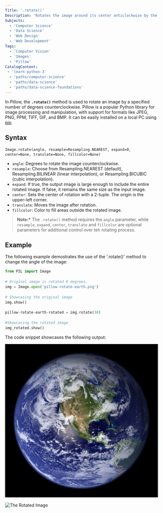 ```yaml
---
Title: '.rotate()'
Description: 'Rotates the image around its center anticlockwise by the specified number of degrees.'
Subjects:
  - 'Computer Science'
  - 'Data Science'
  - 'Web Design'
  - 'Web Development'
Tags:
  - 'Computer Vision'
  - 'Images'
  - 'Pillow'
CatalogContent:
 - 'learn-python-3'
  - 'paths/computer-science'
  - 'paths/data-science'
  - 'paths/data-science-foundations'
---
```


In Pillow, the **`.rotate()`** method is used to rotate an image by a specified number of degrees counterclockwise. Pillow is a popular Python library for image processing and manipulation, with support for formats like JPEG, PNG, PPM, TIFF, GIF, and BMP. It can be easily installed on a local PC using [pip](https://www.codecademy.com/resources/docs/python/pip).

## Syntax

```pseudo
Image.rotate(angle, resample=Resampling.NEAREST, expand=0, center=None, translate=None, fillcolor=None)
```

- `angle`: Degrees to rotate the image counterclockwise.
- `resample`: Choose from Resampling.NEAREST (default), Resampling.BILINEAR (linear interpolation), or Resampling.BICUBIC (cubic interpolation).
- `expand`: If true, the output image is large enough to include the entire rotated image. If false, it remains the same size as the input image.
- `center`: Sets the center of rotation with a 2-tuple. The origin is the upper-left corner.
- `translate`: Moves the image after rotation.
- `fillcolor`: Color to fill areas outside the rotated image.

> **Note:\*** The `.rotate()` method requires the `angle` parameter, while `resample`, `expand`, `center`, `translate` and `fillcolor` are optional parameters for additional control over teh rotating process.

## Example

The following example demostrates the use of the '.rotate()' method to change the angle of the image:

```py
from PIL import Image

# Original image is rotated 0 degrees.
img = Image.open('pillow-rotate-earth.png')

# Showcasing the original image
img.show()

pillow-rotate-earth-rotated = img.rotate(30)

#Showcasing the rotated image
img_rotated.show()
```

The code snippet showcases the following output:

![The Original Image](https://raw.githubusercontent.com/Codecademy/docs/main/media/pillow-rotate-earth.png)

![The Rotated Image](https://raw.githubusercontent.com/Codecademy/docs/main/media/pillow-rotate-earth-rotated.png)
